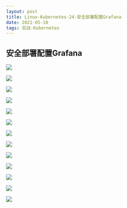 ```yaml
---
layout: post
title: Linux-Kubernetes-24-安全部署配置Grafana
date: 2021-05-10
tags: 实战-Kubernetes
---
```


## 安全部署配置Grafana

![](/images/posts/Linux-Kubernetes/Prometheus监控/36.png)

![](/images/posts/Linux-Kubernetes/Prometheus监控/37.png)

![](/images/posts/Linux-Kubernetes/Prometheus监控/38.png)

![](/images/posts/Linux-Kubernetes/Prometheus监控/39.png)

![](/images/posts/Linux-Kubernetes/Prometheus监控/40.png)

![](/images/posts/Linux-Kubernetes/Prometheus监控/41.png)

![](/images/posts/Linux-Kubernetes/Prometheus监控/42.png)

![](/images/posts/Linux-Kubernetes/Prometheus监控/43.png)

![](/images/posts/Linux-Kubernetes/Prometheus监控/44.png)

![](/images/posts/Linux-Kubernetes/Prometheus监控/45.png)

![](/images/posts/Linux-Kubernetes/Prometheus监控/46.png)

![](/images/posts/Linux-Kubernetes/Prometheus监控/47.png)

![](/images/posts/Linux-Kubernetes/Prometheus监控/48.png)